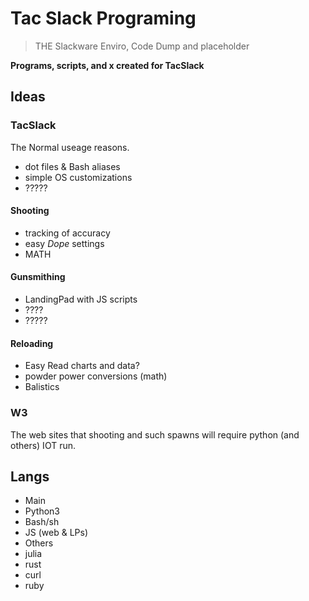 Tac Slack Programing
======================


> THE Slackware Enviro, Code Dump and placeholder



**Programs, scripts, and x created for TacSlack**


Ideas
------


### TacSlack
The Normal useage reasons.
- dot files & Bash aliases
- simple OS customizations
- ?????

#### Shooting
+ tracking of accuracy
+ easy *Dope* settings
+ MATH


#### Gunsmithing

+ LandingPad with JS scripts
+ ????
+ ?????



#### Reloading

+ Easy Read charts and data?
+ powder power conversions (math)
+ Balistics 

 
### W3
The web sites that shooting and such spawns will require python (and 
others) IOT run. 

Langs
---------
+ Main
 + Python3
 + Bash/sh
 + JS (web & LPs)
+ Others
 + julia
 + rust
 + curl
 + ruby









